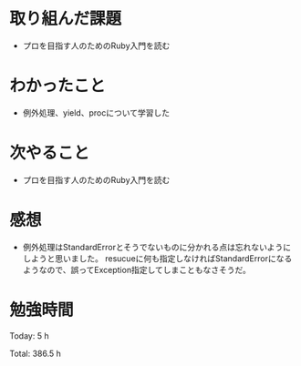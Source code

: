 # 取り組んだ課題
- プロを目指す人のためのRuby入門を読む

# わかったこと
- 例外処理、yield、procについて学習した

# 次やること
- プロを目指す人のためのRuby入門を読む

# 感想
- 例外処理はStandardErrorとそうでないものに分かれる点は忘れないようにしようと思いました。
resucueに何も指定しなければStandardErrorになるようなので、誤ってException指定してしまこともなさそうだ。

# 勉強時間
Today: 5 h

Total: 386.5 h
